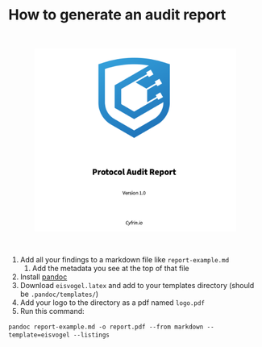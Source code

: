 # How to generate an audit report

<br/>
<p align="center">
<a href="https://cyfrin.io" target="_blank">
<img src="./report-image.png" width="400" alt="Chainlink Brownie logo">
</a>
</p>
<br/>


1. Add all your findings to a markdown file like `report-example.md`
   1. Add the metadata you see at the top of that file
2. Install [pandoc](https://pandoc.org/installing.html)
3. Download `eisvogel.latex` and add to your templates directory (should be `.pandoc/templates/`)
4. Add your logo to the directory as a pdf named `logo.pdf`
5. Run this command:
```
pandoc report-example.md -o report.pdf --from markdown --template=eisvogel --listings
```
